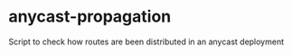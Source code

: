 anycast-propagation
===================

Script to check how routes are been distributed in an anycast deployment
